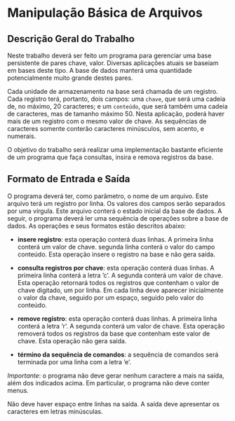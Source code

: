 # Manipulação Básica de Arquivos
## Descrição Geral do Trabalho
Neste trabalho deverá ser feito um programa para gerenciar uma base persistente de pares chave, valor. Diversas aplicações atuais se baseiam em bases deste tipo. A base de dados manterá uma quantidade potencialmente muito grande destes pares.

Cada unidade de armazenamento na base será chamada de um registro. Cada registro terá, portanto, dois campos: uma `chave`, que será uma cadeia de, no máximo, 20 caracteres; e um `conteúdo`, que será também uma cadeia de caracteres, mas de tamanho máximo 50. Nesta aplicação, poderá haver mais de um registro com o mesmo valor de chave. As sequências de caracteres somente conterão caracteres minúsculos, sem acento, e numerais.

O objetivo do trabalho será realizar uma implementação bastante eficiente de um programa que faça consultas, insira e remova registros da base.

## Formato de Entrada e Saída
O programa deverá ter, como parâmetro, o nome de um arquivo. Este arquivo terá um registro por linha.
Os valores dos campos serão separados por uma vírgula. Este arquivo conterá o estado inicial da base de dados.
A seguir, o programa deverá ler uma sequência de operações sobre a base de dados. As operações e seus formatos estão descritos abaixo:

- **insere registro**: esta operação conterá duas linhas. A primeira linha conterá um valor de chave.
segunda linha conterá o valor do campo conteúdo.
Esta operação insere o registro na base e não gera saída.

- **consulta registros por chave**: esta operação conterá duas linhas. A primeira linha conterá a letra
’c’. A segunda conterá um valor de chave.
Esta operação retornará todos os registros que contenham o valor de chave digitado, um por linha. Em cada linha deve aparecer inicialmente o valor da chave, seguido por um espaço, seguido pelo valor do
conteúdo.

- **remove registro**: esta operação conterá duas linhas. A primeira linha conterá a letra ’r’. A segunda
conterá um valor de chave.
Esta operação removerá todos os registros da base que contenham este valor de chave. Esta operação não gera saída.

- **término da sequência de comandos**: a sequência de comandos será terminada por uma linha com
a letra ’e’.

*Importante*: o programa não deve gerar nenhum caractere a mais na saída, além dos indicados acima. Em particular, o programa não deve conter menus.


Não deve haver espaço entre linhas na saída. A saída deve apresentar os caracteres em letras minúsculas. 